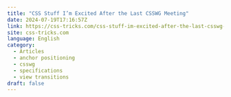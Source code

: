 ```yaml
---
title: "CSS Stuff I’m Excited After the Last CSSWG Meeting"
date: 2024-07-19T17:16:57Z
link: https://css-tricks.com/css-stuff-im-excited-after-the-last-csswg-meeting/?utm_medium=RSS&utm_source=news.12bit.vn
site: css-tricks.com
language: English
category:
  - Articles
  - anchor positioning
  - csswg
  - specifications
  - view transitions
draft: false
---
```

